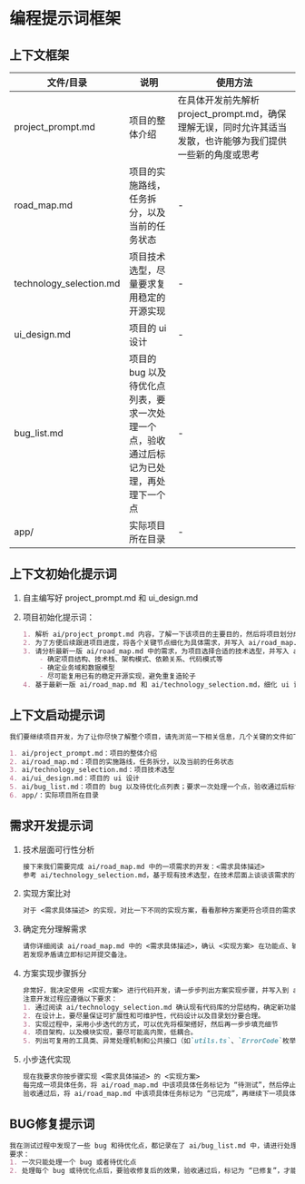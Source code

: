 # 编程提示词框架

## 上下文框架

| 文件/目录 | 说明 | 使用方法 |
|-----------|------|------|
| project_prompt.md | 项目的整体介绍 | 在具体开发前先解析 project_prompt.md，确保理解无误，同时允许其适当发散，也许能够为我们提供一些新的角度或思考 |
| road_map.md | 项目的实施路线，任务拆分，以及当前的任务状态 | - |
| technology_selection.md | 项目技术选型，尽量要求复用稳定的开源实现 | - |
| ui_design.md | 项目的 ui 设计 | - |
| bug_list.md | 项目的 bug 以及待优化点列表，要求一次处理一个点，验收通过后标记为已处理，再处理下一个点 | - |
| app/ | 实际项目所在目录 | - |

## 上下文初始化提示词

1. 自主编写好 project_prompt.md 和 ui_design.md

2. 项目初始化提示词：

    ```md
    1. 解析 ai/project_prompt.md 内容，了解一下该项目的主要目的，然后将项目划分成几个关键的节点，并给出划分理由
    2. 为了方便后续跟进项目进度，将各个关键节点细化为具体需求，并写入 ai/road_map.md，样式不用太复杂
    3. 请分析最新一版 ai/road_map.md 中的需求，为项目选择合适的技术选型，并写入 ai/technology_selection.md
        - 确定项目结构、技术栈、架构模式、依赖关系、代码模式等
        - 确定业务域和数据模型
        - 尽可能复用已有的稳定开源实现，避免重复造轮子
    4. 基于最新一版 ai/road_map.md 和 ai/technology_selection.md，细化 ui 设计文档 ai/ui_design.md
    ```

## 上下文启动提示词

```md
我们要继续项目开发，为了让你尽快了解整个项目，请先浏览一下相关信息，几个关键的文件如下，然后谈一谈你对整个项目的理解

1. ai/project_prompt.md：项目的整体介绍
2. ai/road_map.md：项目的实施路线，任务拆分，以及当前的任务状态
3. ai/technology_selection.md：项目技术选型
4. ai/ui_design.md：项目的 ui 设计
5. ai/bug_list.md：项目的 bug 以及待优化点列表；要求一次处理一个点，验收通过后标记为已处理，再处理下一个点
6. app/：实际项目所在目录
```

## 需求开发提示词

1. 技术层面可行性分析

    ```md
    接下来我们需要完成 ai/road_map.md 中的一项需求的开发：<需求具体描述>
    参考 ai/technology_selection.md，基于现有技术选型，在技术层面上谈谈该需求的可行性
    ```

2. 实现方案比对

    ```md
    对于 <需求具体描述> 的实现，对比一下不同的实现方案，看看那种方案更符合项目的需求，尽可能不要重复造轮子
    ```

3. 确定充分理解需求

    ```md
    请你详细阅读 ai/road_map.md 中的 <需求具体描述>，确认 <实现方案> 在功能点、输入输出、异常场景上可以满足 <需求具体描述> 中的要求。
    若发现矛盾请立即标记并提交备注。
    ```

4. 方案实现步骤拆分

    ```md
    非常好，我决定使用 <实现方案> 进行代码开发，请一步步列出方案实现步骤，并写入到 ai/road_map.md 中
    注意开发过程应遵循以下要求：
    1. 通过阅读 ai/technology_selection.md 确认现有代码库的分层结构，确定新功能的插入位置。
    2. 在设计上，要尽量保证可扩展性和可维护性，代码设计以及目录划分要合理。
    3. 实现过程中，采用小步迭代的方式，可以优先将框架搭好，然后再一步步填充细节
    4. 项目架构，以及模块实现，要尽可能高内聚，低耦合。
    5. 列出可复用的工具类、异常处理机制和公共接口（如`utils.ts`、`ErrorCode`枚举类），如项目已有可用方法，必须考虑复用、或在现有方法上扩展、或进行方法重载，保证最小粒度改动，减少重复代码。
    ```

5. 小步迭代实现

    ```md
    现在我要求你按步骤实现 <需求具体描述> 的 <实现方案>
    每完成一项具体任务，将 ai/road_map.md 中该项具体任务标记为 “待测试”，然后停止下一步动作，等待我的测试验收
    验收通过后，将 ai/road_map.md 中该项具体任务标记为 “已完成”，再继续下一项具体任务
    ```

## BUG修复提示词

```md
我在测试过程中发现了一些 bug 和待优化点，都记录在了 ai/bug_list.md 中，请进行处理
要求：
1. 一次只能处理一个 bug 或者待优化点
2. 处理每个 bug 或待优化点后，要验收修复后的效果，验收通过后，标记为 “已修复”，才能开始处理下一个
```